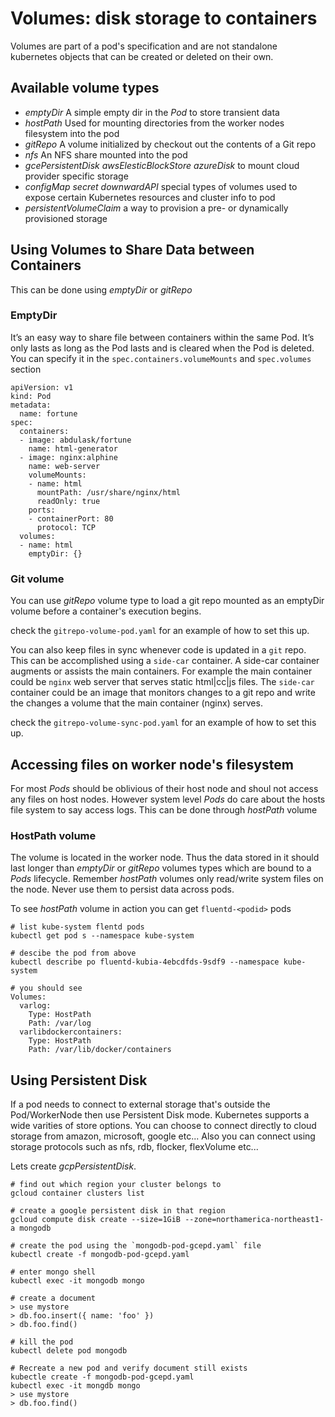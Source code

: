 # Volumes: disk storage to containers

Volumes are part of a pod's specification and are not standalone kubernetes objects that can be created or deleted on their own. 

## Available volume types
- _emptyDir_ A simple empty dir in the *Pod* to store transient data
- _hostPath_ Used for mounting directories from the worker nodes filesystem into the pod
- _gitRepo_ A volume initialized by checkout out the contents of a Git repo
- _nfs_ An NFS share mounted into the pod
- _gcePersistentDisk_ _awsElesticBlockStore_ _azureDisk_ to mount cloud provider specific storage
- _configMap_ _secret_ _downwardAPI_ special types of volumes used to expose certain Kubernetes resources and cluster info to pod
- _persistentVolumeClaim_ a way to provision a pre- or dynamically provisioned storage

## Using Volumes to Share Data between Containers

This can be done using _emptyDir_ or _gitRepo_

### EmptyDir
It’s an easy way to share file between containers within the same Pod. It’s only lasts as long as the Pod lasts and is cleared when the Pod is deleted. You can specify it in the `spec.containers.volumeMounts`  and `spec.volumes` section

```
apiVersion: v1
kind: Pod
metadata:
  name: fortune
spec:
  containers:
  - image: abdulask/fortune
    name: html-generator
  - image: nginx:alphine
    name: web-server
    volumeMounts:
    - name: html
      mountPath: /usr/share/nginx/html
      readOnly: true
    ports:
    - containerPort: 80
      protocol: TCP
  volumes:
  - name: html
    emptyDir: {}
```

### Git volume

You can use _gitRepo_ volume type to load a git repo mounted as an emptyDir volume before a container's execution begins.

check the `gitrepo-volume-pod.yaml` for an example of how to set this up.

You can also keep files in sync whenever code is updated in a `git` repo. This can be accomplished using a `side-car` container. A side-car container augments or assists the main containers. For example the main container could be `nginx` web server that serves static html|cc|js files. The `side-car` container could be an image that monitors changes to a git repo and write the changes a volume that the main container (nginx) serves.

check the `gitrepo-volume-sync-pod.yaml` for an example of how to set this up.

## Accessing files on worker node's filesystem
For most _Pods_ should be oblivious of their host node and shoul not access any files on host nodes. However system level _Pods_ do care about the hosts file system to say access logs. This can be done through _hostPath_ volume

### HostPath volume
The volume is located in the worker node. Thus the data stored in it should last longer than _emptyDir_ or _gitRepo_ volumes types which are bound to a _Pods_ lifecycle. 
Remember _hostPath_ volumes only read/write system files on the node. Never use them to persist data across pods.

To see _hostPath_ volume in action you can get `fluentd-<podid>` pods

```
# list kube-system flentd pods
kubectl get pod s --namespace kube-system

# descibe the pod from above
kubectl describe po fluentd-kubia-4ebcdfds-9sdf9 --namespace kube-system

# you should see
Volumes:
  varlog:
    Type: HostPath
    Path: /var/log
  varlibdockercontainers:
    Type: HostPath
    Path: /var/lib/docker/containers
```

## Using Persistent Disk
If a pod needs to connect to external storage that's outside the Pod/WorkerNode then use Persistent Disk mode. Kubernetes supports a wide varities of store options. You can choose to connect directly to cloud storage from amazon, microsoft, google etc... Also you can connect using storage protocols such as nfs, rdb, flocker, flexVolume etc...

Lets create _gcpPersistentDisk_.

```
# find out which region your cluster belongs to
gcloud container clusters list

# create a google persistent disk in that region
gcloud compute disk create --size=1GiB --zone=northamerica-northeast1-a mongodb

# create the pod using the `mongodb-pod-gcepd.yaml` file
kubectl create -f mongodb-pod-gcepd.yaml

# enter mongo shell
kubectl exec -it mongodb mongo

# create a document
> use mystore
> db.foo.insert({ name: 'foo' })
> db.foo.find()

# kill the pod
kubectl delete pod mongodb

# Recreate a new pod and verify document still exists
kubectle create -f mongodb-pod-gcepd.yaml
kubectl exec -it mongdb mongo
> use mystore
> db.foo.find()
```
